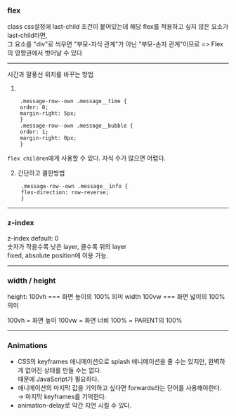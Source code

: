 ### flex

class css설정에 last-child 조건이 붙어있는데 해당 flex를 적용하고 싶지 않은 요소가 last-child라면, <br>
그 요소를 "div"로 씌우면 "부모-자식 관계"가 아닌 "부모-손자 관계"이므로 => Flex의 영향권에서 벗어날 수 있다 <br>

<hr>

시간과 말풍선 위치를 바꾸는 방법

1)

        .message-row--own .message__time {
        order: 0;
        margin-right: 5px;
        }
        .message-row--own .message__bubble {
        order: 1;
        margin-right: 0px;
        }

`flex children`에게 사용할 수 있다. 자식 수가 많으면 어렵다.

2) 간단하고 쿨한방법

        .message-row--own .message__info {
        flex-direction: row-reverse;
        }



<hr>

### z-index

z-index default: 0 <br>
숫자가 작을수록 낮은 layer, 클수록 위의 layer <br>
fixed, absolute position에 이용 가능. <br>

<hr>

### width / height

height: 100vh === 화면 높이의 100% 의미 
width 100vw === 화면 넓이의 100% 의미

100vh = 화면 높이
100vw = 화면 너비
100% = PARENT의 100%

<hr>


### Animations


- CSS의 keyframes 애니메이션으로 splash 애니메이션을 줄 수는 있지만, 완벽하게 없어진 상태를 만들 수는 없다. <br>
 때문에 JavaScript가 필요하다. <br>
- 애니메이션의 마지막 값을 기억하고 싶다면 forwards라는 단어를 사용해야한다. <br>
 → 마지막 keyframes를 기억한다. <br>
- animation-delay로 약간 지연 시킬 수 있다. <br>

